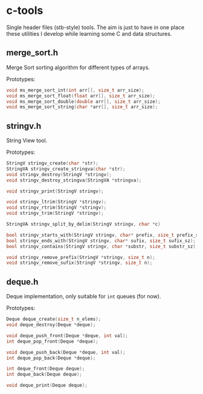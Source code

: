 # c-tools
Single header files (stb-style) tools. The aim is just to have in one place these utilities I develop while learning some C and data structures.

## merge_sort.h
Merge Sort sorting algorithm for different types of arrays.

Prototypes:
```c
void ms_merge_sort_int(int arr[], size_t arr_size);
void ms_merge_sort_float(float arr[], size_t arr_size);
void ms_merge_sort_double(double arr[], size_t arr_size);
void ms_merge_sort_string(char *arr[], size_t arr_size);
```

## stringv.h
String View tool.

Prototypes:
```c
StringV stringv_create(char *str);
StringVA stringv_create_stringva(char *str);
void stringv_destroy(StringV *stringv);
void stringv_destroy_stringva(StringVA *stringva);

void stringv_print(StringV stringv);

void stringv_ltrim(StringV *stringv);
void stringv_rtrim(StringV *stringv);
void stringv_trim(StringV *stringv);

StringVA stringv_split_by_delim(StringV stringv, char *c)

bool stringv_starts_with(StringV stringv, char* prefix, size_t prefix_sz);
bool stringv_ends_with(StringV stringv, char* sufix, size_t sufix_sz);
bool stringv_contains(StringV stringv, char *substr, size_t substr_sz);

void stringv_remove_prefix(StringV *stringv, size_t n);
void stringv_remove_sufix(StringV *stringv, size_t n);
```

## deque.h
Deque implementation, only suitable for `int` queues (for now).

Prototypes:
```c
Deque deque_create(size_t n_elems);
void deque_destroy(Deque *deque);

void deque_push_front(Deque *deque, int val);
int deque_pop_front(Deque *deque);

void deque_push_back(Deque *deque, int val);
int deque_pop_back(Deque *deque);

int deque_front(Deque deque);
int deque_back(Deque deque);

void deque_print(Deque deque);
```
